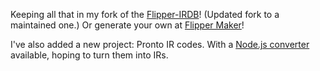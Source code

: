 Keeping all that in my fork of the [Flipper-IRDB](https://github.com/UberGuidoZ/Flipper-IRDB)! (Updated fork to a maintained one.) Or generate your own at [Flipper Maker](https://flippermaker.github.io/)!

I've also added a new project: Pronto IR codes. With a [Node.js converter](https://gist.github.com/XMB5/a877ab620d812260f2da8380aac050d3) available, hoping to turn them into IRs.
